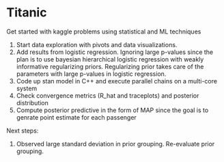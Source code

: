 # Titanic
Get started with kaggle problems using statistical and ML techniques

1. Start data exploration with pivots and data visualizations.
2. Add results from logistic regression. Ignoring large p-values since the plan is to use bayesian hierarchical logistic regression with weakly informative regularizing priors. Regularizing prior takes care of the parameters with large p-values in logistic regression.
3. Code up stan model in C++ and execute parallel chains on a multi-core system
4. Check convergence metrics (R_hat and traceplots) and posterior distribution
5. Compute posterior predictive in the form of MAP since the goal is to genrate point estimate for each passenger

Next steps:
1. Observed large standard deviation in prior grouping. Re-evaluate prior grouping.
